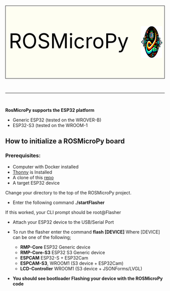 <div style="width:100%">
<table style="background-color:#FEFEF2;width:100%">
<tr style="border:1px solid">
  <td style="width:90%;padding-left:10px;font-size:48pt;color:black;float:left">
    <p style="float:left;">ROSMicroPy</p>
  </td>
  <td>
    <img src="../images/Logo.png" height="100" style="float:right"></span>
 </td>
 </tr>
 </table>
 </div>
<br/>
<hr/>
<br/>


**RosMicroPy supports the ESP32 platform**
  * Generic ESP32 (tested on the WROVER-B) 
  * ESP32-S3 (tested on the WROOM-1

## How to initialize a ROSMicroPy board
### Prerequisites:
* Computer with Docker installed
* [Thonny](https://thonny.org/) is Installed
* A clone of this [repo](https://github.com/ROSMicroPy/ROSMicroPy)
* A target ESP32 device 


Change your directory to the top of the ROSMicroPy project.

* Enter the following command **./startFlasher**

If this worked, your CLI prompt should be root@Flasher

* Attach your ESP32 device to the USB/Serial Port

* To run the flasher enter the command **flash [DEVICE]**
Where [DEVICE] can be one of the following;

    * **RMP-Core**        ESP32 Generic device
    * **RMP-Core-S3**     ESP32 S3 Generic device
    * **ESPCAM**          ESP32-S + ESP32Cam
    * **ESPCAM-S3**,      WROOM1 (S3 device + ESP32Cam)
    * **LCD-Controller**  WROOM1 (S3 device + JSONForms/LVGL)

* **You should see bootloader Flashing your device with the ROSMicroPy code**
